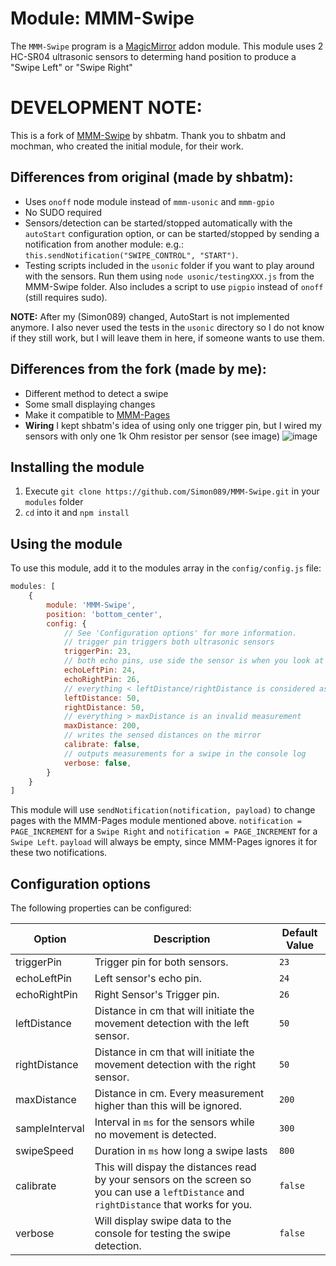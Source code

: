 # Module: MMM-Swipe
The `MMM-Swipe` program is a <a href="https://github.com/MichMich/MagicMirror">MagicMirror</a> addon module.
This module uses 2 HC-SR04 ultrasonic sensors to determing hand position to produce a "Swipe Left" or "Swipe Right"

# DEVELOPMENT NOTE:
This is a fork of [MMM-Swipe](https://github.com/shbatm/MMM-Swipe) by shbatm. Thank you to shbatm and mochman, who created the initial module, for their work.

## Differences from original (made by shbatm):
* Uses `onoff` node module instead of `mmm-usonic` and `mmm-gpio`
* No SUDO required
* Sensors/detection can be started/stopped automatically with the `autoStart` configuration option, or can be started/stopped by sending a notification from another module: e.g.: `this.sendNotification("SWIPE_CONTROL", "START")`.
* Testing scripts included in the `usonic` folder if you want to play around with the sensors. Run them using `node usonic/testingXXX.js` from the MMM-Swipe folder. Also includes a script to use `pigpio` instead of `onoff` (still requires sudo).

**NOTE:** After my (Simon089) changed, AutoStart is not implemented anymore. I also never used the tests in the `usonic` directory so I do not know if they still work, but I will leave them in here, if someone wants to use them.

## Differences from the fork (made by me):
* Different method to detect a swipe
* Some small displaying changes
* Make it compatible to [MMM-Pages](https://github.com/edward-shen/MMM-pages)
* **Wiring** I kept shbatm's idea of using only one trigger pin, but I wired my sensors with only one 1k Ohm resistor per sensor (see image)
![image](https://raw.githubusercontent.com/clebert/r-pi-usonic/master/resources/hcsr04.png "HC-SR05 wiring")

## Installing the module
1. Execute `git clone https://github.com/Simon089/MMM-Swipe.git` in your `modules` folder
2. `cd` into it and `npm install`

## Using the module

To use this module, add it to the modules array in the `config/config.js` file:
````javascript
modules: [
	{
		module: 'MMM-Swipe',
		position: 'bottom_center',
		config: {
			// See 'Configuration options' for more information.
			// trigger pin triggers both ultrasonic sensors
			triggerPin: 23,
			// both echo pins, use side the sensor is when you look at the mirror
			echoLeftPin: 24,
			echoRightPin: 26,
			// everything < leftDistance/rightDistance is considered as a recognized object (e.g. your hand)
			leftDistance: 50,
			rightDistance: 50,
			// everything > maxDistance is an invalid measurement
			maxDistance: 200,
			// writes the sensed distances on the mirror
			calibrate: false,
			// outputs measurements for a swipe in the console log
			verbose: false,
		}
	}
]
````

This module will use `sendNotification(notification, payload)` to change pages with the MMM-Pages module mentioned above.
`notification = PAGE_INCREMENT` for a `Swipe Right` and `notification = PAGE_INCREMENT` for a `Swipe Left`.
`payload` will always be empty, since MMM-Pages ignores it for these two notifications.

## Configuration options
The following properties can be configured:

|Option | Description | Default Value |
|-------|-------------|---------------|
|triggerPin  | Trigger pin for both sensors. | `23` |
|echoLeftPin | Left sensor's echo pin. | `24` |
|echoRightPin | Right Sensor's Trigger pin. | `26` |
|leftDistance | Distance in cm that will initiate the movement detection with the left sensor. | `50` |
|rightDistance | Distance in cm that will initiate the movement detection with the right sensor. | `50` |
|maxDistance | Distance in cm. Every measurement higher than this will be ignored. | `200` |
|sampleInterval | Interval in `ms` for the sensors while no movement is detected. | `300` |
|swipeSpeed | Duration in `ms` how long a swipe lasts | `800` |
|calibrate | This will dispay the distances read by your sensors on the screen so you can use a `leftDistance` and `rightDistance` that works for you. | `false` |
|verbose | Will display swipe data to the console for testing the swipe detection. | `false` |
